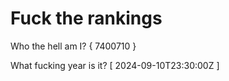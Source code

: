 # Fuck the rankings

Who the hell am I?
{ 7400710 }

What fucking year is it?
[ 2024-09-10T23:30:00Z ]
